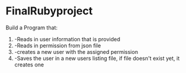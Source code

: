 # FinalRubyproject

Build a Program that:

1. -Reads in user information that is provided
2. -Reads in permission from json file
3. -creates a new user with the assigned permission
4. -Saves the user in a new users listing file, if file doesn't exist yet, it creates one